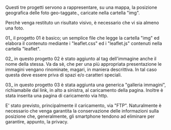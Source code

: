 Questi tre progetti servono a rappresentare, su una mappa, la posizione geografica delle foto geo-taggate., caricate nella cartella "img".

Perchè venga restituto un risultato visivo, è necessario che vi sia almeno una foto.

01_   il progetto 01 è basico; un semplice file che legge la cartella "img" ed elabora il contenuto mediante i "leaflet.css" ed i "leaflet.js" contenuti nella cartella "leaflet".

02_   in questo progetto 02 è stato aggiunto al tag dell'immagine anche il nome della stessa.
    Va da sè, che per una più appropriata presentazione le immagini vengano rinominate, magari, in maniera descrittiva. In tal caso questa deve essere priva di spazi e/o caratteri speciali.
    
03_   in questo progetto 03 è stata aggiunta una generica "galleria immagini", richiamabile dal link, in alto a sinistra, al caricamento della pagina.
    Inoltre è stata inserita una pagina di caricamento via http.

E' stato previsto, principalmente il caricamento, via "FTP". Naturalmente è necessario che venga garantita la conservazione delle informazioni sulla posizione che, generalmente, gli smartphone tendono ad eliminare per garantire, appunto, la privacy.
